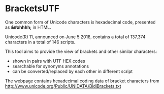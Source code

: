 # BracketsUTF
One common form of Unicode characters is hexadecimal code, presented as **&#xhhhh;** in HTML.

Unicode(R) 11, announced on June 5 2018, contains a total of 137,374 characters in a total of 146 scripts.

This tool aims to provide the view of brackets and other similar characters:
* shown in pairs with UTF HEX codes
* searchable for synonyms annotations
* can be converted/replaced by each other in different script

The webpage contains hexadecimal coding data of bracket characters from http://www.unicode.org/Public/UNIDATA/BidiBrackets.txt
